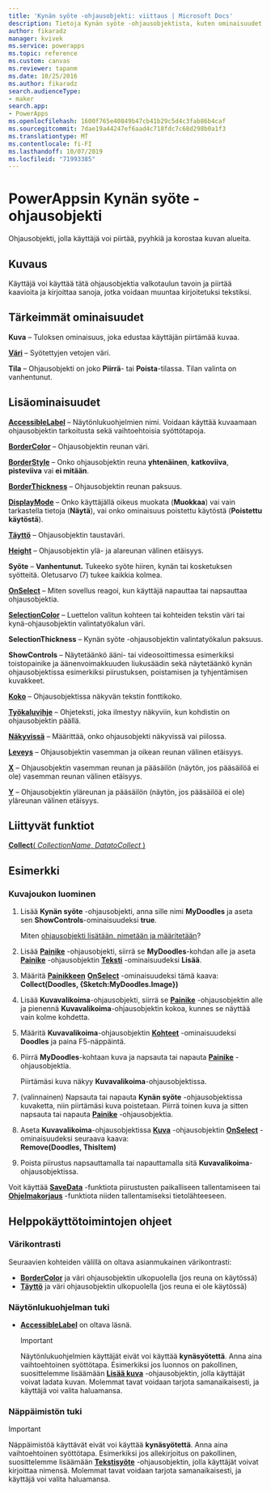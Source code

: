 ```yaml
---
title: 'Kynän syöte -ohjausobjekti: viittaus | Microsoft Docs'
description: Tietoja Kynän syöte -ohjausobjektista, kuten ominaisuudet ja esimerkkejä
author: fikaradz
manager: kvivek
ms.service: powerapps
ms.topic: reference
ms.custom: canvas
ms.reviewer: tapanm
ms.date: 10/25/2016
ms.author: fikaradz
search.audienceType:
- maker
search.app:
- PowerApps
ms.openlocfilehash: 1600f765e40849b47cb41b29c5d4c3fab86b4caf
ms.sourcegitcommit: 7dae19a44247ef6aad4c718fdc7c68d298b0a1f3
ms.translationtype: MT
ms.contentlocale: fi-FI
ms.lasthandoff: 10/07/2019
ms.locfileid: "71993385"
---
```

# <a name="pen-input-control-in-powerapps"></a>PowerAppsin Kynän syöte -ohjausobjekti
Ohjausobjekti, jolla käyttäjä voi piirtää, pyyhkiä ja korostaa kuvan alueita.

## <a name="description"></a>Kuvaus
Käyttäjä voi käyttää tätä ohjausobjektia valkotaulun tavoin ja piirtää kaavioita ja kirjoittaa sanoja, jotka voidaan muuntaa kirjoitetuksi tekstiksi.

## <a name="key-properties"></a>Tärkeimmät ominaisuudet
**Kuva** – Tuloksen ominaisuus, joka edustaa käyttäjän piirtämää kuvaa.

**[Väri](properties-color-border.md)** – Syötettyjen vetojen väri.

**Tila** – Ohjausobjekti on joko **Piirrä**- tai **Poista**-tilassa.  Tilan valinta on vanhentunut.

## <a name="additional-properties"></a>Lisäominaisuudet
**[AccessibleLabel](properties-accessibility.md)** – Näytönlukuohjelmien nimi. Voidaan käyttää kuvaamaan ohjausobjektin tarkoitusta sekä vaihtoehtoisia syöttötapoja.

**[BorderColor](properties-color-border.md)** – Ohjausobjektin reunan väri.

**[BorderStyle](properties-color-border.md)** – Onko ohjausobjektin reuna **yhtenäinen**, **katkoviiva**, **pisteviiva** vai **ei mitään**.

**[BorderThickness](properties-color-border.md)** – Ohjausobjektin reunan paksuus.

**[DisplayMode](properties-core.md)** – Onko käyttäjällä oikeus muokata (**Muokkaa**) vai vain tarkastella tietoja (**Näytä**), vai onko ominaisuus poistettu käytöstä (**Poistettu käytöstä**).

**[Täyttö](properties-color-border.md)** – Ohjausobjektin taustaväri.

**[Height](properties-size-location.md)** – Ohjausobjektin ylä- ja alareunan välinen etäisyys.

**Syöte** – **Vanhentunut.** Tukeeko syöte hiiren, kynän tai kosketuksen syötteitä.  Oletusarvo (7) tukee kaikkia kolmea.

**[OnSelect](properties-core.md)** – Miten sovellus reagoi, kun käyttäjä napauttaa tai napsauttaa ohjausobjektia.

**[SelectionColor](properties-color-border.md)** – Luettelon valitun kohteen tai kohteiden tekstin väri tai kynä-ohjausobjektin valintatyökalun väri.

**SelectionThickness** – Kynän syöte -ohjausobjektin valintatyökalun paksuus.

**ShowControls** – Näytetäänkö ääni- tai videosoittimessa esimerkiksi toistopainike ja äänenvoimakkuuden liukusäädin sekä näytetäänkö kynän ohjausobjektissa esimerkiksi piirustuksen, poistamisen ja tyhjentämisen kuvakkeet.

**[Koko](properties-text.md)** – Ohjausobjektissa näkyvän tekstin fonttikoko.

**[Työkaluvihje](properties-core.md)** – Ohjeteksti, joka ilmestyy näkyviin, kun kohdistin on ohjausobjektin päällä.

**[Näkyvissä](properties-core.md)** – Määrittää, onko ohjausobjekti näkyvissä vai piilossa.

**[Leveys](properties-size-location.md)** – Ohjausobjektin vasemman ja oikean reunan välinen etäisyys.

**[X](properties-size-location.md)** – Ohjausobjektin vasemman reunan ja pääsäilön (näytön, jos pääsäilöä ei ole) vasemman reunan välinen etäisyys.

**[Y](properties-size-location.md)** – Ohjausobjektin yläreunan ja pääsäilön (näytön, jos pääsäilöä ei ole) yläreunan välinen etäisyys.

## <a name="related-functions"></a>Liittyvät funktiot
[**Collect**( *CollectionName*, *DatatoCollect* )](../functions/function-clear-collect-clearcollect.md)

## <a name="example"></a>Esimerkki
### <a name="create-a-set-of-images"></a>Kuvajoukon luominen
1. Lisää **Kynän syöte** -ohjausobjekti, anna sille nimi **MyDoodles** ja aseta sen **ShowControls**-ominaisuudeksi **true**.
   
    Miten [ohjausobjekti lisätään, nimetään ja määritetään](../add-configure-controls.md)?
2. Lisää **[Painike](control-button.md)** -ohjausobjekti, siirrä se **MyDoodles**-kohdan alle ja aseta **[Painike](control-button.md)** -ohjausobjektin **[Teksti](properties-core.md)** -ominaisuudeksi **Lisää**.
3. Määritä **[Painikkeen](control-button.md)** **[OnSelect](properties-core.md)** -ominaisuudeksi tämä kaava:<br>
   **Collect(Doodles, {Sketch:MyDoodles.Image})**
4. Lisää **Kuvavalikoima**-ohjausobjekti, siirrä se **[Painike](control-button.md)** -ohjausobjektin alle ja pienennä **Kuvavalikoima**-ohjausobjektin kokoa, kunnes se näyttää vain kolme kohdetta.
5. Määritä **Kuvavalikoima**-ohjausobjektin **[Kohteet](properties-core.md)** -ominaisuudeksi **Doodles** ja paina F5-näppäintä.
6. Piirrä **MyDoodles**-kohtaan kuva ja napsauta tai napauta **[Painike](control-button.md)** -ohjausobjektia.
   
    Piirtämäsi kuva näkyy **Kuvavalikoima**-ohjausobjektissa.
7. (valinnainen) Napsauta tai napauta **Kynän syöte** -ohjausobjektissa kuvaketta, niin piirtämäsi kuva poistetaan. Piirrä toinen kuva ja sitten napsauta tai napauta **[Painike](control-button.md)** -ohjausobjektia.
8. Aseta **Kuvavalikoima**-ohjausobjektissa **[Kuva](control-image.md)** -ohjausobjektin **[OnSelect](properties-core.md)** -ominaisuudeksi seuraava kaava:<br>
   **Remove(Doodles, ThisItem)**
9. Poista piirustus napsauttamalla tai napauttamalla sitä **Kuvavalikoima**-ohjausobjektissa.

Voit käyttää **[SaveData](../functions/function-savedata-loaddata.md)** -funktiota piirustusten paikalliseen tallentamiseen tai **[Ohjelmakorjaus](../functions/function-patch.md)** -funktiota niiden tallentamiseksi tietolähteeseen.


## <a name="accessibility-guidelines"></a>Helppokäyttötoimintojen ohjeet
### <a name="color-contrast"></a>Värikontrasti
Seuraavien kohteiden välillä on oltava asianmukainen värikontrasti:
* **[BorderColor](properties-color-border.md)** ja väri ohjausobjektin ulkopuolella (jos reuna on käytössä)
* **[Täyttö](properties-color-border.md)** ja väri ohjausobjektin ulkopuolella (jos reuna ei ole käytössä)

### <a name="screen-reader-support"></a>Näytönlukuohjelman tuki
* **[AccessibleLabel](properties-accessibility.md)** on oltava läsnä.

    > [!IMPORTANT]
  > Näytönlukuohjelmien käyttäjät eivät voi käyttää **kynäsyötettä**. Anna aina vaihtoehtoinen syöttötapa. Esimerkiksi jos luonnos on pakollinen, suosittelemme lisäämään **[Lisää kuva](control-add-picture.md)** -ohjausobjektin, jolla käyttäjät voivat ladata kuvan. Molemmat tavat voidaan tarjota samanaikaisesti, ja käyttäjä voi valita haluamansa.

### <a name="keyboard-support"></a>Näppäimistön tuki

> [!IMPORTANT]
> Näppäimistöä käyttävät eivät voi käyttää **kynäsyötettä**. Anna aina vaihtoehtoinen syöttötapa. Esimerkiksi jos allekirjoitus on pakollinen, suosittelemme lisäämään **[Tekstisyöte](control-text-input.md)** -ohjausobjektin, jolla käyttäjät voivat kirjoittaa nimensä. Molemmat tavat voidaan tarjota samanaikaisesti, ja käyttäjä voi valita haluamansa.
